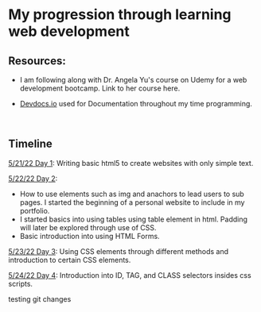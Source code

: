 # My progression through learning web development

## Resources:
* I am following along with Dr. Angela Yu's course on Udemy for a web development bootcamp. Link to her course here.

* [Devdocs.io](https://devdocs.io/) used for Documentation throughout my time programming.

<br>

## Timeline

[5/21/22 Day 1](day_1): Writing basic html5 to create websites with only simple text.

[5/22/22 Day 2](day_2): 
* How to use elements such as img and anachors to lead users to sub pages. I started the beginning of a personal website to include in my portfolio. 
* I started basics into using tables using table element in html. Padding will later be explored through use of CSS. 
* Basic introduction into using HTML Forms.

[5/23/22 Day 3](day_3): Using CSS elements through different methods and introduction to certain CSS elements.

[5/24/22 Day 4](day_4): Introduction into ID, TAG, and CLASS selectors insides css scripts.

testing git changes
